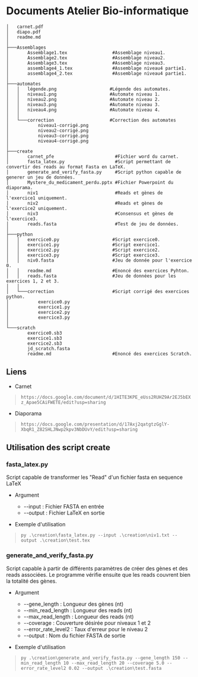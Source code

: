 # Documents Atelier Bio-informatique

```
│   carnet.pdf
│   diapo.pdf
│   readme.md
│
├───Assemblages
│       Assemblage1.tex                 #Assemblage niveau1.
│       Assemblage2.tex                 #Assemblage niveau2.
│       Assemblage3.tex                 #Assemblage niveau3.
│       assemblage4_1.tex               #Assemblage niveau4 partie1.
│       assemblage4_2.tex               #Assemblage niveau4 partie1.
│
├───automates
│   │   légende.png                    #Légende des automates.
│   │   niveau1.png                    #Automate niveau 1.
│   │   niveau2.png                    #Automate niveau 2.
│   │   niveau3.png                    #Automate niveau 3.
│   │   niveau4.png                    #Automate niveau 4.
│   │
│   └───correction                     #Correction des automates
│           niveau1-corrigé.png
│           niveau2-corrigé.png
│           niveau3-corrigé.png
│           niveau4-corrigé.png
│
├───create
│       carnet_pfe                       #Fichier word du carnet. 
│       fasta_latex.py                   #Script permettant de convertir des reads au format Fasta en LaTeX.
│       generate_and_verify_fasta.py     #Script python capable de generer un jeu de données. 
│       Mystere_du_medicament_perdu.pptx #Fichier Powerpoint du diaporama.
│       niv1                             #Reads et gènes de l'exercice1 uniquement.    
│       niv2                             #Reads et gènes de l'exercice2 uniquement. 
│       niv3                             #Consensus et gènes de l'exercice3. 
│       reads.fasta                      #Test de jeu de données.
│
├───python
│   │   exercice0.py                    #Script exercice0.
│   │   exercice1.py                    #Script exercice1.
│   │   exercice2.py                    #Script exercice2.
│   │   exercice3.py                    #Script exercice3.
│   │   niv0.fasta                      #Jeu de donnée pour l'exercice 0.
│   │   readme.md                       #Enoncé des exercices Pyhton.
│   │   reads.fasta                     #Jeu de données pour les exercices 1, 2 et 3.
│   │
│   └───correction                      #Script corrigé des exercices python.
│           exercice0.py
│           exercice1.py
│           exercice2.py
│           exercice3.py
│
└───scratch
        exercice0.sb3
        exercice1.sb3
        exercice2.sb3
        jd_scratch.fasta
        readme.md                       #Enoncé des exercices Scratch.

```

## Liens

- Carnet
> `https://docs.google.com/document/d/1HITE3KPE_eUss2RUHZ9Ar2EJ5bEXz_Apae5CAiFWETE/edit?usp=sharing`

- Diaporama
> `https://docs.google.com/presentation/d/17Axj2qatgtzGglY-XbqR1_Z82SHLJNwp2kpv3NbDUvY/edit?usp=sharing`

## Utilisation des script create

### fasta_latex.py

Script capable de transformer les "Read" d'un fichier fasta en sequence LaTeX

- Argument
    
    - --input : Fichier FASTA en entrée
    - --output : Fichier LaTeX en sortie


- Exemple d'utilisation
> `py .\creation\fasta_latex.py --input .\creation\niv1.txt --output .\creation\test.tex`

### generate_and_verify_fasta.py

Script capable à partir de différents paramètres de créer des gènes et des reads associées. Le programme vérifie ensuite que les reads couvrent bien la totalité des gènes.

- Argument 
  - --gene_length : Longueur des gènes (nt)
  - --min_read_length : Longueur des reads (nt)
  - --max_read_length : Longueur des reads (nt)
  - --coverage : Couverture désirée pour niveaux 1 et 2
  - --error_rate_level2 : Taux d'erreur pour le niveau 2 
  - --output : Nom du fichier FASTA de sortie


- Exemple d'utilisation
>`py .\creation\generate_and_verify_fasta.py --gene_length 150 --min_read_length 10 --max_read_length 20 --coverage 5.0 --error_rate_level2 0.02 --output .\creation\test.fasta`